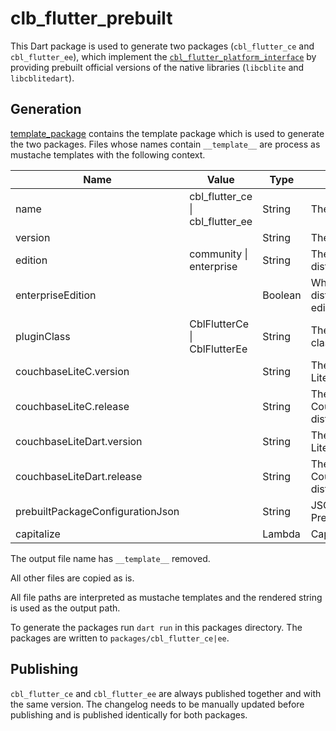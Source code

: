 # clb_flutter_prebuilt

This Dart package is used to generate two packages (`cbl_flutter_ce` and
`cbl_flutter_ee`), which implement the
[`cbl_flutter_platform_interface`](../cbl_flutter_platform_interface) by
providing prebuilt official versions of the native libraries (`libcblite` and
`libcblitedart`).

## Generation

[template_package](./template_package) contains the template package which is
used to generate the two packages. Files whose names contain `__template__` are
process as mustache templates with the following context.

| Name                             | Value                            | Type    | Description                                                   |
| -------------------------------- | -------------------------------- | ------- | ------------------------------------------------------------- |
| name                             | cbl_flutter_ce \| cbl_flutter_ee | String  | The name of the package.                                      |
| version                          |                                  | String  | The version of the package.                                   |
| edition                          | community \| enterprise          | String  | The Couchbase Lite edition distributed by the package.        |
| enterpriseEdition                |                                  | Boolean | Whether this package is distributing the enterprise edition.  |
| pluginClass                      | CblFlutterCe \| CblFlutterEe     | String  | The name of the plugin classes.                               |
| couchbaseLiteC.version           |                                  | String  | The version of Couchbase Lite C to distribute.                |
| couchbaseLiteC.release           |                                  | String  | The name of the release of Couchbase Lite C to distribute.    |
| couchbaseLiteDart.version        |                                  | String  | The version of Couchbase Lite Dart to distribute.             |
| couchbaseLiteDart.release        |                                  | String  | The name of the release of Couchbase Lite Dart to distribute. |
| prebuiltPackageConfigurationJson |                                  | String  | JSON encoded PrebuiltPackageConfiguration                     |
| capitalize                       |                                  | Lambda  | Capitalizes content of the tag.                               |

The output file name has `__template__` removed.

All other files are copied as is.

All file paths are interpreted as mustache templates and the rendered string is
used as the output path.

To generate the packages run `dart run` in this packages directory. The packages
are written to `packages/cbl_flutter_ce|ee`.

## Publishing

`cbl_flutter_ce` and `cbl_flutter_ee` are always published together and with the
same version. The changelog needs to be manually updated before publishing and
is published identically for both packages.
